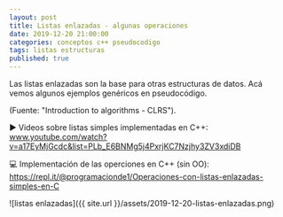 ```yaml
---
layout: post
title: Listas enlazadas - algunas operaciones
date: 2019-12-20 21:00:00
categories: conceptos c++ pseudocodigo
tags: listas estructuras
published: true
---
```


Las listas enlazadas son la base para otras estructuras de datos. Acá vemos algunos ejemplos genéricos en pseudocódigo.

(Fuente: "Introduction to algorithms - CLRS").

▶️ Videos sobre listas simples implementadas en C++: www.youtube.com/watch?v=a17EyMjGcdc&list=PLb_E6BNMg5j4PxrjKC7Nzjhy3ZV3xdiDB 

💻 Implementación de las operciones en C++ (sin OO): https://repl.it/@programacionde1/Operaciones-con-listas-enlazadas-simples-en-C

![listas enlazadas]({{ site.url }}/assets/2019-12-20-listas-enlazadas.png)
